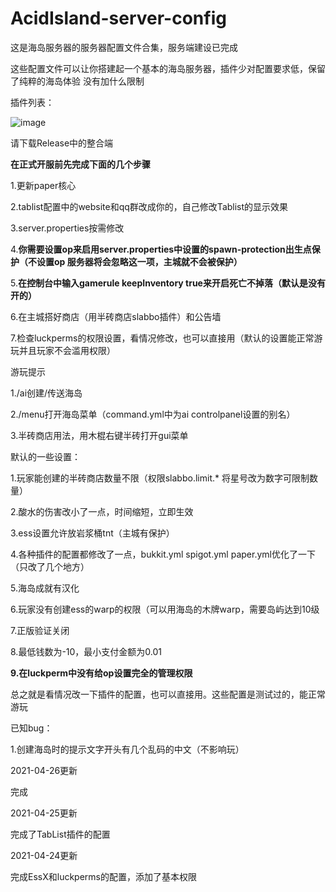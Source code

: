 # AcidIsland-server-config
这是海岛服务器的服务器配置文件合集，服务端建设已完成

这些配置文件可以让你搭建起一个基本的海岛服务器，插件少对配置要求低，保留了纯粹的海岛体验
没有加什么限制


插件列表：

![image](https://user-images.githubusercontent.com/25699126/116084468-6aca8e00-a6d0-11eb-812b-e88f2aef9b47.png)


请下载Release中的整合端


**在正式开服前先完成下面的几个步骤**

1.更新paper核心

2.tablist配置中的website和qq群改成你的，自己修改Tablist的显示效果

3.server.properties按需修改

4.**你需要设置op来启用server.properties中设置的spawn-protection出生点保护（不设置op 服务器将会忽略这一项，主城就不会被保护）**

5.**在控制台中输入gamerule keepInventory true来开启死亡不掉落（默认是没有开的）**

6.在主城搭好商店（用半砖商店slabbo插件）和公告墙

7.检查luckperms的权限设置，看情况修改，也可以直接用（默认的设置能正常游玩并且玩家不会滥用权限）


游玩提示

1./ai创建/传送海岛

2./menu打开海岛菜单（command.yml中为ai controlpanel设置的别名）

3.半砖商店用法，用木棍右键半砖打开gui菜单


默认的一些设置：

1.玩家能创建的半砖商店数量不限（权限slabbo.limit.*   将星号改为数字可限制数量）

2.酸水的伤害改小了一点，时间缩短，立即生效

3.ess设置允许放岩浆桶tnt（主城有保护）

4.各种插件的配置都修改了一点，bukkit.yml spigot.yml paper.yml优化了一下（只改了几个地方）

5.海岛成就有汉化

6.玩家没有创建ess的warp的权限（可以用海岛的木牌warp，需要岛屿达到10级

7.正版验证关闭

8.最低钱数为-10，最小支付金额为0.01

**9.在luckperm中没有给op设置完全的管理权限**

总之就是看情况改一下插件的配置，也可以直接用。这些配置是测试过的，能正常游玩



已知bug：

1.创建海岛时的提示文字开头有几个乱码的中文（不影响玩）


2021-04-26更新

完成

2021-04-25更新

完成了TabList插件的配置

2021-04-24更新

完成EssX和luckperms的配置，添加了基本权限

